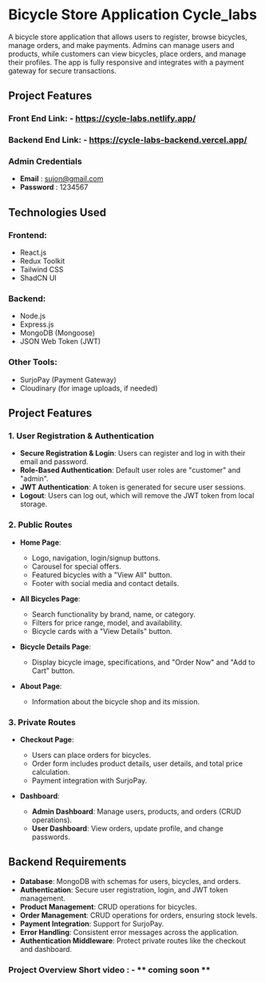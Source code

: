 # Bicycle Store Application Cycle_labs

A bicycle store application that allows users to register, browse bicycles, manage orders, and make payments. Admins can manage users and products, while customers can view bicycles, place orders, and manage their profiles. The app is fully responsive and integrates with a payment gateway for secure transactions.

## Project Features

### Front End Link: - **https://cycle-labs.netlify.app/**
### Backend End Link: - **https://cycle-labs-backend.vercel.app/**

### Admin Credentials 
- **Email** : sujon@gmail.com
- **Password** : 1234567

## Technologies Used

### **Frontend:**

- React.js
- Redux Toolkit
- Tailwind CSS
- ShadCN UI

### **Backend:**

- Node.js
- Express.js
- MongoDB (Mongoose)
- JSON Web Token (JWT)

### **Other Tools:**

- SurjoPay (Payment Gateway)
- Cloudinary (for image uploads, if needed)


## Project Features

### 1. User Registration & Authentication
- **Secure Registration & Login**: Users can register and log in with their email and password.
- **Role-Based Authentication**: Default user roles are "customer" and "admin".
- **JWT Authentication**: A token is generated for secure user sessions.
- **Logout**: Users can log out, which will remove the JWT token from local storage.

### 2. Public Routes
- **Home Page**: 
  - Logo, navigation, login/signup buttons.
  - Carousel for special offers.
  - Featured bicycles with a "View All" button.
  - Footer with social media and contact details.

- **All Bicycles Page**:
  - Search functionality by brand, name, or category.
  - Filters for price range, model, and availability.
  - Bicycle cards with a "View Details" button.

- **Bicycle Details Page**:
  - Display bicycle image, specifications, and "Order Now" and "Add to Cart" button.
  
- **About Page**:
  - Information about the bicycle shop and its mission.

### 3. Private Routes
- **Checkout Page**:
  - Users can place orders for bicycles.
  - Order form includes product details, user details, and total price calculation.
  - Payment integration with SurjoPay.
  
- **Dashboard**:
  - **Admin Dashboard**: Manage users, products, and orders (CRUD operations).
  - **User Dashboard**: View orders, update profile, and change passwords.



## Backend Requirements
- **Database**: MongoDB with schemas for users, bicycles, and orders.
- **Authentication**: Secure user registration, login, and JWT token management.
- **Product Management**: CRUD operations for bicycles.
- **Order Management**: CRUD operations for orders, ensuring stock levels.
- **Payment Integration**: Support for SurjoPay.
- **Error Handling**: Consistent error messages across the application.
- **Authentication Middleware**: Protect private routes like the checkout and dashboard.


### Project Overview Short video : - ** coming soon **
